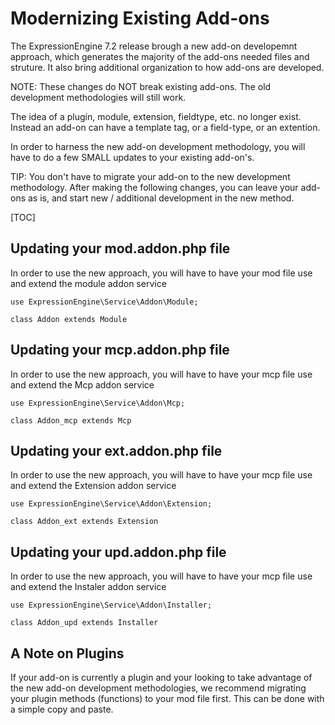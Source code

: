 <!--
    This source file is part of the open source project
    ExpressionEngine User Guide (https://github.com/ExpressionEngine/ExpressionEngine-User-Guide)

    @link      https://expressionengine.com/
    @copyright Copyright (c) 2003-2022, Packet Tide, LLC (https://packettide.com)
    @license   https://expressionengine.com/license Licensed under Apache License, Version 2.0
-->

# Modernizing Existing Add-ons



The ExpressionEngine 7.2 release brough a new add-on developemnt approach, which generates the majority of the add-ons needed files and struture.  It also bring additional organization to how add-ons are developed.

NOTE: These changes do NOT break existing add-ons.  The old development methodologies will still work.

The idea of a plugin, module, extension, fieldtype, etc. no longer exist.  Instead an add-on can have a template tag, or a field-type, or an extention.

In order to harness the new add-on development methodology, you will have to do a few SMALL updates to your existing add-on's.

TIP: You don't have to migrate your add-on to the new development methodology.  After making the following changes, you can leave your add-ons as is, and start new / additional development in the new method.


[TOC]

## Updating your mod.addon.php file
In order to use the new approach, you will have to have your mod file use and extend the module addon service


```
use ExpressionEngine\Service\Addon\Module;

class Addon extends Module

```

## Updating your mcp.addon.php file

In order to use the new approach, you will have to have your mcp file use and extend the Mcp addon service

```
use ExpressionEngine\Service\Addon\Mcp;

class Addon_mcp extends Mcp
```

## Updating your ext.addon.php file

In order to use the new approach, you will have to have your mcp file use and extend the Extension addon service

```
use ExpressionEngine\Service\Addon\Extension;

class Addon_ext extends Extension
```

## Updating your upd.addon.php file

In order to use the new approach, you will have to have your mcp file use and extend the Instaler addon service

```
use ExpressionEngine\Service\Addon\Installer;

class Addon_upd extends Installer
```
## A Note on Plugins
If your add-on is currently a plugin and your looking to take advantage of the new add-on development methodologies, we recommend migrating your plugin methods (functions) to your mod file first.  This can be done with a simple copy and paste.